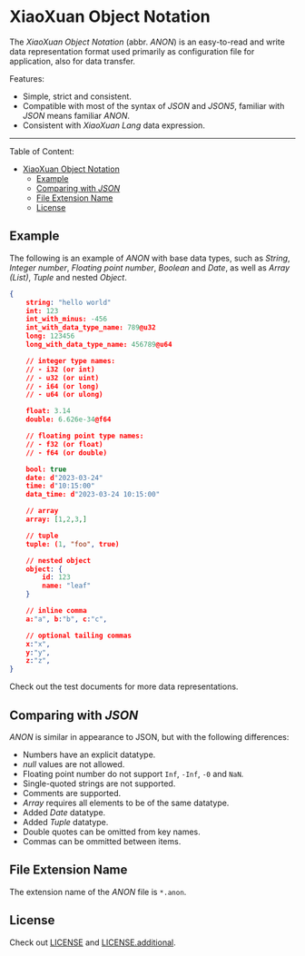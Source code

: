 # XiaoXuan Object Notation

The _XiaoXuan Object Notation_ (abbr. _ANON_) is an easy-to-read and write data representation format used primarily as configuration file for application, also for data transfer.

Features:

- Simple, strict and consistent.
- Compatible with most of the syntax of _JSON_ and _JSON5_, familiar with _JSON_ means familiar _ANON_.
- Consistent with _XiaoXuan Lang_ data expression.

- - -

Table of Content:

<!-- @import "[TOC]" {cmd="toc" depthFrom=1 depthTo=6 orderedList=false} -->

<!-- code_chunk_output -->

- [XiaoXuan Object Notation](#xiaoxuan-object-notation)
  - [Example](#example)
  - [Comparing with _JSON_](#comparing-with-json)
  - [File Extension Name](#file-extension-name)
  - [License](#license)

<!-- /code_chunk_output -->

## Example

The following is an example of _ANON_ with base data types, such as _String_, _Integer number_, _Floating point number_, _Boolean_ and _Date_, as well as _Array (List)_, _Tuple_ and nested _Object_.

```json
{
    string: "hello world"
    int: 123
    int_with_minus: -456
    int_with_data_type_name: 789@u32
    long: 123456
    long_with_data_type_name: 456789@u64

    // integer type names:
    // - i32 (or int)
    // - u32 (or uint)
    // - i64 (or long)
    // - u64 (or ulong)

    float: 3.14
    double: 6.626e-34@f64

    // floating point type names:
    // - f32 (or float)
    // - f64 (or double)

    bool: true
    date: d"2023-03-24"
    time: d"10:15:00"
    data_time: d"2023-03-24 10:15:00"

    // array
    array: [1,2,3,]

    // tuple
    tuple: (1, "foo", true)

    // nested object
    object: {
        id: 123
        name: "leaf"
    }

    // inline comma
    a:"a", b:"b", c:"c",

    // optional tailing commas
    x:"x",
    y:"y",
    z:"z",
}
```

Check out the test documents for more data representations.

## Comparing with _JSON_

_ANON_ is similar in appearance to JSON, but with the following differences:

- Numbers have an explicit datatype.
- _null_ values are not allowed.
- Floating point number do not support `Inf`, `-Inf`, `-0` and `NaN`.
- Single-quoted strings are not supported.
- Comments are supported.
- _Array_ requires all elements to be of the same datatype.
- Added _Date_ datatype.
- Added _Tuple_ datatype.
- Double quotes can be omitted from key names.
- Commas can be ommitted between items.

## File Extension Name

The extension name of the _ANON_ file is `*.anon`.

## License

Check out [LICENSE](./LICENSE) and [LICENSE.additional](./LICENSE.additional).